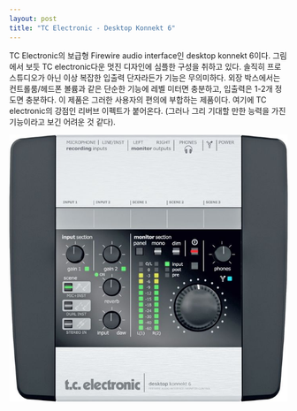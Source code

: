 ```yaml
---
layout: post
title: "TC Electronic - Desktop Konnekt 6"
---
```



TC Electronic의 보급형 Firewire audio interface인 desktop konnekt 6이다.
그림에서 보듯 TC electronic다운 멋진 디자인에 심플한 구성을 취하고 있다.
솔직히 프로 스튜디오가 아닌 이상 복잡한 입출력 단자라든가 기능은 무의미하다.
외장 박스에서는 컨트롤룸/헤드폰 볼륨과 같은 단순한 기능에 레벨 미터면 충분하고, 입출력은 1-2개 정도면 충분하다.
이 제품은 그러한 사용자의 편의에 부합하는 제품이다. 여기에 TC electronic의 강점인 리버브 이펙트가 붙어온다. (그러나 그리 기대할 만한 능력을 가진 기능이라고 보긴 어려운 것 같다).

![image](/assets/images/26aa315a628267c73613d98d8bab3d84.jpg)


